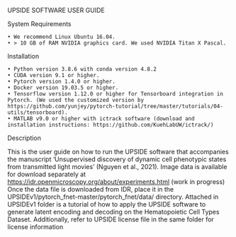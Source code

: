 UPSIDE SOFTWARE USER GUIDE

System Requirements

    • We recommend Linux Ubuntu 16.04.
    • > 10 GB of RAM NVIDIA graphics card. We used NVIDIA Titan X Pascal.
Installation

    • Python version 3.8.6 with conda version 4.8.2
    • CUDA version 9.1 or higher.
    • Pytorch version 1.4.0 or higher.
    • Docker version 19.03.5 or higher.
    • Tensorflow version 1.12.0 or higher for Tensorboard integration in Pytorch. (We used the customized version by https://github.com/yunjey/pytorch-tutorial/tree/master/tutorials/04-utils/tensorboard).
    • MATLAB v9.0 or higher with ictrack software (download and installation instructions: https://github.com/KuehLabUW/ictrack/)
    
Description

This is the user guide on how to run the UPSIDE software that accompanies the manuscript ‘Unsupervised discovery of dynamic cell phenotypic states from transmitted light movies’ (Nguyen et al., 2021). Image data is available for download separately at https://idr.openmicroscopy.org/about/experiments.html (work in progress)
Once the data file is downloaded from IDR, place it in the UPSIDEv1/pytorch_fnet-master/pytorch_fnet/data/ directory. 
Attached in UPSIDEv1 folder is a tutorial of how to apply the UPSIDE software to generate latent encoding and decoding on the Hematopoietic Cell Types Dataset. Additionally, refer to UPSIDE license file in the same folder for license information
